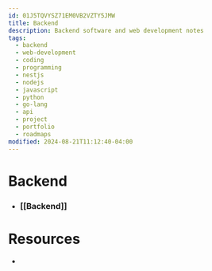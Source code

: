 ```yaml
---
id: 01J5TQVYSZ71EM0VB2VZTY5JMW
title: Backend
description: Backend software and web development notes
tags:
  - backend
  - web-development
  - coding
  - programming
  - nestjs
  - nodejs
  - javascript
  - python
  - go-lang
  - api
  - project
  - portfolio
  - roadmaps
modified: 2024-08-21T11:12:40-04:00
---
```

# Backend
- ### [[Backend]]

# Resources
- 